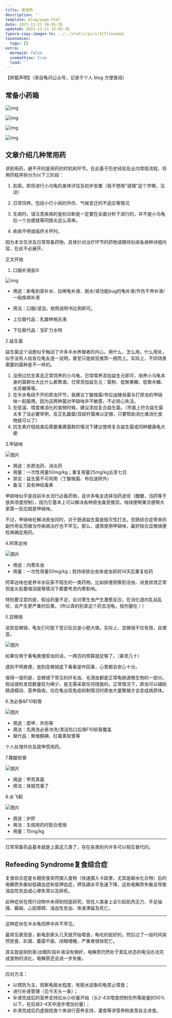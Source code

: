 ```yaml
---
title: 常用药
description: ''
template: blog/page.html
date: 2023-12-21 16:05:36
updated: 2023-12-21 16:05:36
typora-copy-images-to: ../../static/pics/${filename}
taxonomies:
  tags: []
extra:
  mermaid: false
  usemathjax: true
  lead: ''
---
```


【转载声明】（来自龟问公众号，记录于个人 blog 方便查阅）

## 常备小药箱

![img](https://wendajiang.github.io/pics/chang_yong_yao/640-20231221160651399.png)

![img](https://wendajiang.github.io/pics/chang_yong_yao/640-20231221160701517.png)

![img](https://wendajiang.github.io/pics/chang_yong_yao/640-20231221160711109.png)

![img](https://wendajiang.github.io/pics/chang_yong_yao/640-20231221160727406.png)

## 文章介绍几种常用药

讲到用药，避不开的是用药的时机和环节。在此基于历史经验及业内常规流程，将用药程序拆分为以下三阶段：

1. 到家。即将进行小乌龟的身体评估及初步安置（我不想用“调理”这个字眼，见谅）

2. 日常饲养。包括小打小闹的外伤、气候变迁的不适应等情况

3. 生病时。请注意疾病的鉴别诊断是一定要在全面分析下进行的，并不是小乌龟拉一个白便就等同肠炎这么简单。

4. 疾病不明或临终关怀时。

   

因为本文仅涉及日常常备药物，具体针对治疗环节的药物请期待后续各病种详细内容，在此不必展开。

正文开始

1. 口服补液盐III

![img](https://wendajiang.github.io/pics/chang_yong_yao/640-20231221160600693.png)

- 用途：新龟到家补水、拉稀龟补液、脱水/肾功能bug的龟补液/外伤干养补液/一般疾病补液

- 用法：口服/浸泡，依照说明书比例即可。

- 上位替代品：乳酸林格氏液

- 下位替代品：宝矿力水特

  



2.益生菌

益生菌这个话题似乎触动了许多半水养殖者的内心。用什么，怎么用，什么用处，似乎没有人给各位龟友逐一说明，甚至只是疯狂推荐一拥而上。实际上，不同场景需要的菌种是不一样的。

1. 没用过抗生素且正常饲养的小乌龟，日常喂养添加益生元即可，培养小乌龟本身的菌群壮大比什么都靠谱。日常添加益生元：菊粉、低聚果糖、低聚木糖、水苏糖等等。
2. 在半水龟绕不开的原虫环节，我建议丁酸梭菌/布拉迪酵母菌与打原虫的甲硝唑一起服用。因为这两种菌对甲硝唑并不敏感，不必担心失活。
3. 在低温、喂食难消化的食物时候，建议添加复合益生菌。（市面上符合益生菌太多了没必要举例，反正乳酸菌/双歧杆菌难以定植，只要帮助消化难消化食物就可以了）
4. 抗生素疗程结束后需要重建菌群的情况下建议使用复合益生菌或同种健康龟大便



3.甲硝唑

![图片](https://wendajiang.github.io/pics/chang_yong_yao/640-20231221160559435.png)

- 用途：杀原虫药、消炎药
- 用量：一次性用量50mg/kg；重复用量25mg/kg五至七日
- 禁忌：益生菌不可同用（丁酸梭菌、布拉迪除外）
- 备注：具有神经毒素

甲硝唑似乎是目前半水流行必备药物，且许多龟友选择泡药途径（醒醒，泡药等于放弃浓度控制），因为它基本上可以解决各种原虫备受推崇。啥绿便啊果冻便啊大家第一反应就是甲硝唑。

不过，甲硝唑在解决原虫同时，对于肠道益生菌是毁灭性打击，空肠综合症带来的副作用反而被当作疾病治疗也不罕见。那么，谨慎使用甲硝唑，最好结合显微镜便检再确定用药。

4.阿苯达唑

![图片](https://wendajiang.github.io/pics/chang_yong_yao/640-20231221160559277.png)

- 用途：内寄杀虫
- 用量：一次性用量50mg/kg；若持续排出虫体或虫卵则14天后重复给药

阿苯达唑也是养半水玩家不陌生的一类药物。比如排便观察到活虫、进食排泄正常但是头肌萎缩消瘦等情况下都要考虑内寄影响。

特别要注意的是，假设药量不足，会对寄生虫产生激惹反应，在消化道内乱钻乱咬，会产生更严重的后果。（所以真的别拿这个药去泡龟，按剂量吃！）



5.显微镜

说到显微镜，龟友们可能下意识反应是小题大做。实际上，显微镜不仅有效，且便宜。

![图片](https://wendajiang.github.io/pics/chang_yong_yao/640-20231221160559492.png)

如果仅用于看龟粪便原虫的话，一两百的预算就足够了。（甚至几十）

遇到不明粪便，放到显微镜底下看看是咋回事，心里都会安心十分。

值得一提的是，显微镜下常见的纤毛虫、毛滴虫都是正常龟肠道微生物的一部分。假设镜检发现数量较为稀少，是无需采取任何措施的。正常情况下，原虫可以辅助肠道蠕动、营养吸收。仅在龟出现免疫抑制情况时原虫大量繁殖才会变成病原体。

6.洗必泰&F10软膏

![图片](https://wendajiang.github.io/pics/chang_yong_yao/640-20231221160559529.png)



- 用途：腐甲、外伤等
- 用法：先用洗必泰冲洗/清洁伤口后用F10软膏覆盖
- 替代品：聚维酮碘、红霉素软膏等

个人处理外伤及腐甲惯用药。

7.鞣酸软膏

![图片](https://wendajiang.github.io/pics/chang_yong_yao/640-20231221160559410.png)

- 用途：甲壳真菌
- 用法：抹就完事了



8.水飞蓟

![图片](https://wendajiang.github.io/pics/chang_yong_yao/640-20231221160559357.png)



- 用途：护肝
- 用法：生病用药时配合使用
- 用量：15mg/kg



------

日常常备药品基本就是上面这几类了，存在各类别内许多可以相互替代的。



## Refeeding Syndrome复食综合症

复食综合症是长期拒食突然摄入食物（快速摄入卡路里，尤其是碳水化合物）后的电解质失衡如低磷血症和低钾血症，钾及磷水平急速下降，这些电解质失衡会导致溶血性贫血或心律失常以及猝死。

此种症状在爬行动物中未得到彻底研究，但在人类身上会引起肌肉无力、手足抽搐、癫痫、心肌障碍、溶血性贫血、体液滞留及死亡。

------

这种症状在半水龟饲养中并不罕见。

最常见表现是，新龟到家头几天就开始喂食，龟吃的挺好的，然后过了一段时间突然拒食、趴窝、萎靡不振、闭眼嗜睡，严重者很快死亡。

其实就是刚到家/出眠阶段补液没有做好，电解质仍然处于紊乱状态的龟没办法完成食物的消化，电解质还会进一步失衡。

------

应对方法：

- 以预防为主，观察龟脱水程度，有脱水迹象的龟禁止喂食；
- 进行补液管理（见今天头一条）；
- 补液完成后的营养支持应从小份量开始（头2-4次喂食控制在所需能量的50%以下，在后续2-4天中逐步增加份量）；
- 补液完成后仍虚弱拒食个体进行营养支持，灌食等渗营养粉直至自主进食。
